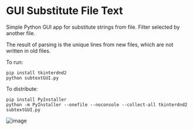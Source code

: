 # GUI Substitute File Text
Simple Python GUI app for substitute strings from file. Filter selected by another file.

The result of parsing is the unique lines from new files, which are not written in old files. 

To run:
```
pip install tkinterdnd2
python subtextGUI.py
```

To distribute:
```
pip install PyInstaller
python -m PyInstaller --onefile --noconsole --collect-all tkinterdnd2 subtextGUI.py
```

![image](https://user-images.githubusercontent.com/47314760/185236516-02a6a20c-766c-4a31-afe4-e1f111786670.png)
